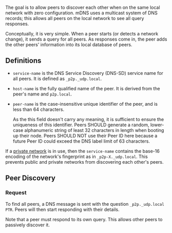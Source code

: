The goal is to allow peers to discover each other when on the same local network with zero configuration. mDNS uses a multicast system of DNS records; this allows all peers on the local network to see all query responses.

Conceptually, it is very simple. When a peer starts (or detects a network change), it sends a query for all peers. As responses come in, the peer adds the other peers' information into its local database of peers.

Definitions
-----------

-   `service-name` is the DNS Service Discovery (DNS-SD) service name for all peers. It is defined as `_p2p._udp.local`.

-   `host-name` is the fully qualified name of the peer. It is derived from the peer's name and `p2p.local`.

-   `peer-name` is the case-insensitive unique identifier of the peer, and is less than 64 characters.

    As the this field doesn't carry any meaning, it is sufficient to ensure the uniqueness of this identifier. Peers SHOULD generate a random, lower-case alphanumeric string of least 32 characters in length when booting up their node. Peers SHOULD NOT use their Peer ID here because a future Peer ID could exceed the DNS label limit of 63 characters.

If a [private network](https://github.com/libp2p/specs/blob/master/pnet/Private-Networks-PSK-V1.md) is in use, then the `service-name` contains the base-16 encoding of the network's fingerprint as in `_p2p-X._udp.local`. This prevents public and private networks from discovering each other's peers.

Peer Discovery
--------------

### Request

To find all peers, a DNS message is sent with the question `_p2p._udp.local PTR`. Peers will then start responding with their details.

Note that a peer must respond to its own query. This allows other peers to passively discover it.